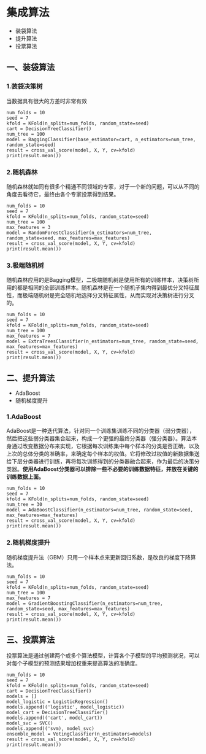 # 集成算法
* 装袋算法
* 提升算法
* 投票算法

## 一、装袋算法
### 1.装袋决策树
当数据具有很大的方差时非常有效

```
num_folds = 10
seed = 7
kfold = KFold(n_splits=num_folds, random_state=seed)
cart = DecisionTreeClassifier()
num_tree = 100
model = BaggingClassifier(base_estimator=cart, n_estimators=num_tree, random_state=seed)
result = cross_val_score(model, X, Y, cv=kfold)
print(result.mean())
```

### 2.随机森林
随机森林就如同有很多个精通不同领域的专家，对于一个新的问题，可以从不同的角度去看待它，最终由各个专家投票得到结果。

```
num_folds = 10
seed = 7
kfold = KFold(n_splits=num_folds, random_state=seed)
num_tree = 100
max_features = 3
model = RandomForestClassifier(n_estimators=num_tree, random_state=seed, max_features=max_features)
result = cross_val_score(model, X, Y, cv=kfold)
print(result.mean())
```

### 3.极端随机树
随机森林应用的是Bagging模型，二极端随机树是使用所有的训练样本，决策树所用的都是相同的全部训练样本。随机森林是在一个随机子集内得到最优分叉特征属性，而极端随机树是完全随机地选择分叉特征属性，从而实现对决策树进行分叉的。

```
num_folds = 10
seed = 7
kfold = KFold(n_splits=num_folds, random_state=seed)
num_tree = 100
max_features = 7
model = ExtraTreesClassifier(n_estimators=num_tree, random_state=seed, max_features=max_features)
result = cross_val_score(model, X, Y, cv=kfold)
print(result.mean())
```

## 二、提升算法
* AdaBoost
* 随机梯度提升

### 1.AdaBoost
AdaBoost是一种迭代算法，针对同一个训练集训练不同的分类器（弱分类器），然后把这些弱分类器集合起来，构成一个更强的最终分类器（强分类器）。算法本身通过改变数据分布来实现，它根据每次训练集中每个样本的分类是否正确，以及上次的总体分类的准确率，来确定每个样本的权值。它将修改过权值的新数据集送给下层分类器进行训练，再将每次训练得到的分类器融合起来，作为最后的决策分类器。**使用AdaBoost分类器可以排除一些不必要的训练数据特征，并放在关键的训练数据上面。**

```
num_folds = 10
seed = 7
kfold = KFold(n_splits=num_folds, random_state=seed)
num_tree = 30
model = AdaBoostClassifier(n_estimators=num_tree, random_state=seed, max_features=max_features)
result = cross_val_score(model, X, Y, cv=kfold)
print(result.mean())
```

### 2.随机梯度提升
随机梯度提升法（GBM）只用一个样本点来更新回归系数，是改良的梯度下降算法。

```
num_folds = 10
seed = 7
kfold = KFold(n_splits=num_folds, random_state=seed)
num_tree = 100
max_features = 7
model = GradientBoostingClassifier(n_estimators=num_tree, random_state=seed, max_features=max_features)
result = cross_val_score(model, X, Y, cv=kfold)
print(result.mean())
```

## 三、投票算法
投票算法是通过创建两个或多个算法模型，计算各个子模型的平均预测状况，可以对每个子模型的预测结果增加权重来提高算法的准确度。

```
num_folds = 10
seed = 7
kfold = KFold(n_splits=num_folds, random_state=seed)
cart = DecisionTreeClassifier()
models = []
model_logistic = LogisticRegression()
models.append(('logistic', model_logistic))
model_cart = DecisionTreeClassifier()
models.append(('cart', model_cart))
model_svc = SVC()
models.append(('svm), model_svc)
ensemble_model = VotingClassfier(n_estimators=models)
result = cross_val_score(model, X, Y, cv=kfold)
print(result.mean())
```